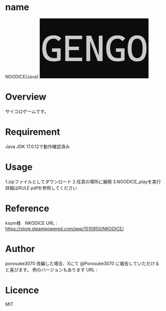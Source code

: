 # name
NGODICE(Java)
![Example Image](/NGODICE/example.png)

# Overview
サイコロゲームです。

# Requirement
Java JDK 17.0.12で動作確認済み

# Usage
1.zipファイルとしてダウンロード
2.任意の場所に展開
3.NGODICE_playを実行
詳細はRULE.pdfを参照してください

# Reference
ksym様　NKODICE
URL : https://store.steampowered.com/app/1510950/NKODICE/

# Author
porosuke3070
改編した場合、Xにて @Porosuke3070 に報告していただけると喜びます。
例のバージョンもあります
URL : 

# Licence
MIT
